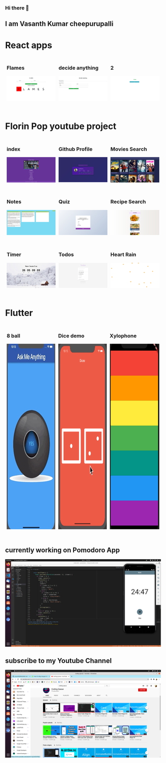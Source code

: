 ### Hi there 👋
## I am Vasanth Kumar cheepurupalli

# React apps
<style>
.row {
  display: flex;
}

.column {
  flex: 33.33%;
  padding: 5px;
}
</style>
<div class="row">
<div class ="column">

### Flames
<img src="images/flames.png" style="width:100%;">
</div>
<div class="column">

### decide anything
<img src="images/decide1.png" style="width:100%;" >
</div>
<div class="column">

### 2

<img src="images/decide2.png" style="width:100%;" >
</div>
</div>
<br/>

# Florin Pop youtube project

<div class="row">
<div class ="column">

### index
<img src="images/10p/main.png" style="width:100%;">
</div>
<div class="column">

### Github Profile
<img src="images/10p/gitprofile.png" style="width:100%;" >
</div>
<div class="column">

### Movies Search

<img src="images/10p/movies.jpg" style="width:100%;" >
</div>
</div>
<br/>
<div class="row">
<div class ="column">

### Notes
<img src="images/10p/notes.png" style="width:100%;">
</div>
<div class="column">

### Quiz
<img src="images/10p/quiz.png" style="width:100%;" >
</div>
<div class="column">

### Recipe Search

<img src="images/10p/recipes.png" style="width:100%;" >
</div>
</div>
<br/>
<div class="row">
<div class ="column">

### Timer
<img src="images/10p/timer.jpg" style="width:100%;">
</div>
<div class="column">

### Todos
<img src="images/10p/todos.png" style="width:100%;" >
</div>
<div class="column">

### Heart Rain

<img src="images/heartrain.png" style="width:100%;" >
</div>
</div>
<br/>



# Flutter 
<div class="row">
<div class ="column">

### 8 ball

<img src="images/flutter/8-ball-flutter-gif.gif" style="width:100%;height:600px">
</div>
<div class="column">

### Dice demo
<img src="images/flutter/dicee-demo.gif" style="width:100%;height:600px" >
</div>
<div class="column">

### Xylophone

<img src="images/flutter/xylophone-flutter.png" style="width:100%;height:600px;" >
</div>
</div>
<br/>

## currently working on Pomodoro App 

<img src="images/pomodoro.png">

## subscribe to my Youtube Channel

<img src="images/youtube.png">







